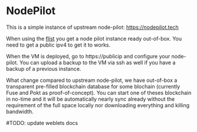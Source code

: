 # NodePilot

This is a simple instance of upstream node-pilot: https://nodepilot.tech

When using the [flist](https://hub.grid.tf/maxux42.3bot/maxux-nodep.flist) you get a node pilot instance ready out-of-box. You need to get a public ipv4 to get it to works.

When the VM is deployed, go to https://publicip and configure your node-pilot. You can upload a backup to the VM via ssh as well if you have a backup of a previous instance.

What change compared to upstream node-pilot, we have out-of-box a transparent pre-filled blockchain database for some blochain (currently Fuse and Pokt as proof-of-concept). You can start one of theses blockchain in no-time and it will be automatically nearly sync already without the requirement of the full space locally nor downloading everything and killing bandwidth.


#TODO: update weblets docs